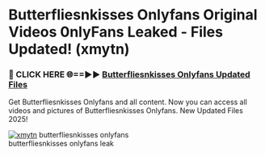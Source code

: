 # Butterfliesnkisses Onlyfans Original Videos 0nlyFans Leaked - Files Updated! (xmytn)

<h3>🔴 CLICK HERE 🌐==►► <a href="https://tinyurl.com/x26r9saj" rel="nofollow">Butterfliesnkisses Onlyfans Updated Files</a></h3>

Get Butterfliesnkisses Onlyfans and all content. Now you can access all videos and pictures of Butterfliesnkisses Onlyfans. New Updated Files 2025!

[![xmytn](https://i.imgur.com/LkgZPqh.gif)](https://tinyurl.com/x26r9saj)
butterfliesnkisses onlyfans<br>
butterfliesnkisses onlyfans leak
